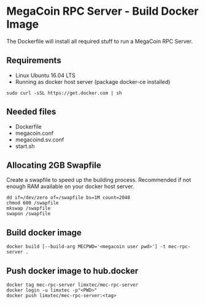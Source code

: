 # MegaCoin RPC Server - Build Docker Image

The Dockerfile will install all required stuff to run a MegaCoin RPC Server.

## Requirements
- Linux Ubuntu 16.04 LTS
- Running as docker host server (package docker-ce installed)
```
sudo curl -sSL https://get.docker.com | sh
```

## Needed files
- Dockerfile
- megacoin.conf
- megacoind.sv.conf
- start.sh

## Allocating 2GB Swapfile
Create a swapfile to speed up the building process. Recommended if not enough RAM available on your docker host server.
```
dd if=/dev/zero of=/swapfile bs=1M count=2048
chmod 600 /swapfile
mkswap /swapfile
swapon /swapfile
```

## Build docker image
```
docker build [--build-arg MECPWD='<megacoin user pwd>'] -t mec-rpc-server .
```

## Push docker image to hub.docker
```
docker tag mec-rpc-server limxtec/mec-rpc-server
docker login -u limxtec -p"<PWD>"
docker push limxtec/mec-rpc-server:<tag>
```
